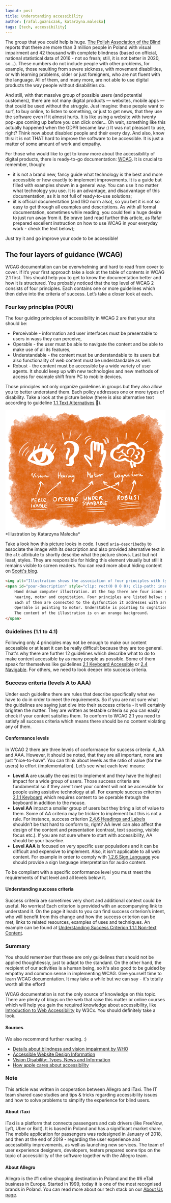 ```yaml
---
layout: post
title: Understanding accessibility
author: [rafal.guzniczak, katarzyna.malecka]
tags: [tech, accessibility]
---
```


The group that you could help is huge. [The Polish Association of the Blind](https://pzn.org.pl/) reports that there are more 
than 3 million people in Poland with visual impairment and 42 thousand with complete blindness (based on official, national 
statistical data of 2016 - not so fresh; still, it is not better in 2020, so...). These numbers do not include people with other problems, 
for example, those resulting from severe sickness, with movement disabilities, or with learning problems, older or just foreigners,
who are not fluent with the language. All of them, and many more, are not able to use digital products the way people without disabilities do. 

And still, with that massive group of possible users (and potential customers), there are not many digital products — websites, 
mobile apps — that could be used without the struggle. Just imagine: these people want to surf, to buy online, to listen to something, 
or just to get news, that they use the software even if it almost hurts. It is like using a website 
with twenty pop-ups coming up before you can click order... Oh wait, something like this actually happened when the GDPR became law :)
It was not pleasant to use, right? Think now about disabled people and their every day. And also, know this: it is not THAT hard 
to improve the software to be accessible. It is just a matter of some amount of work and empathy.

For those who would like to get to know more about the accessibility of digital products, there is ready-to-go documentation: [WCAG](https://www.w3.org/TR/WCAG21/). 
It is crucial to remember, though:
- it is not a brand new, fancy guide what technology is the best and more accessible or how exactly to implement improvements. 
It is a guide but filled with examples shown in a general way. You can use it no matter what technology you use. 
It is an advantage, and disadvantage of this documentation, as it is not full of ready-to-use solutions;
- iit is official documentation (and ISO norm also), so you bet it is not so easy to get through all examples and descriptions. 
As with all formal documentation, sometimes while reading, you could feel a huge desire to just run away from it. 
Be brave (and read further this article, as Rafał prepared excellent instruction on how to use WCAG in your everyday work - check the text below);

Just try it and go improve your code to be accessible!

## The four layers of guidance (WCAG)

WCAG documentation can be overwhelming and hard to read from cover to cover. If it’s your first approach take a look at the table of contents in WCAG 2.1 first. 
This should help you to get to know the documentation better and how it is structured. You probably noticed that the top level of WCAG 2 
consists of four principles. Each contains one or more guidelines which then delve into the criteria of success. Let’s take a closer look at each.

### Four key principles (POUR)

The four guiding principles of accessibility in WCAG 2 are that your site should be:
- Perceivable - information and user interfaces must be presentable to users in ways they can perceive, 
- Operable - the user must be able to navigate the content and be able to make use of all its features, 
- Understandable - the content must be understandable to its users but also functionality of web content must be understandable as well. 
- Robust - the content must be accessible by a wide variety of user agents. It should keep up with new technologies and new methods 
of access for example shift from PC to mobile devices.

Those principles not only organize guidelines in groups but they also allow you to better understand them. 
Each policy addresses one or more types of disability. Take a look at the picture below (there is also 
alternative text according to guideline [1.1 Text Alternatives](https://www.w3.org/TR/WCAG21/#text-alternatives) 🙂).

<img alt="Illustration shows the association of four principles with types of disabilities" aria-describedby="pour-description" src="/img/articles/2020-01-21-understanding-accessibility/pour.png">
<span id="pour-description" style="clip: rect(0 0 0 0); clip-path: inset(50%); height: 1px; overflow: hidden; position: absolute; white-space: nowrap; width: 1px;">
    Hand drawn computer illustration. At the top there are four icons symbolizing dysfunctions with captions: vision,
    hearing, motor and cognitation. Four principles are listed below: perceivable, operable, understable and robust. 
    Each of them are connected to the dysfunction it addresses with arrows. Perceivable is pointing to vision and hearing. 
    Operable is pointing to motor. Understable is pointing to cognition and robust principle is pointing to motor and cognition disfunction. 
    The content of the illustration is on an orange background.
</span>
*Illustration by Katarzyna Małecka*

Take a look how this picture looks in code. I used `aria-describedby` to associate the image with its description and also provided alternative text in the `alt` attribute to shortly describe what the picture shows. Last but not least, styles. They are responsible for hiding this element visually but still it remains visible to screen readers. 
You can read more about hiding content on [Scott's blog](https://www.scottohara.me/blog/2017/04/14/inclusively-hidden.html).
```html
<img alt="Illustration shows the association of four principles with types of disabilities" aria-describedby="pour-description" src="pour.png">
<span id="pour-description" style="clip: rect(0 0 0 0); clip-path: inset(50%); height: 1px; overflow: hidden; position: absolute; white-space: nowrap; width: 1px;">
    Hand drawn computer illustration. At the top there are four icons symbolizing dysfunctions with captions: vision,
    hearing, motor and cognitation. Four principles are listed below: perceivable, operable, understable and robust. 
    Each of them are connected to the dysfunction it addresses with arrows. Perceivable is pointing to vision and hearing. 
    Operable is pointing to motor. Understable is pointing to cognition and robust principle is pointing to motor and cognition disfunction. 
    The content of the illustration is on an orange background.
</span>
```

### Guidelines (1.1 to 4.1)

Following only 4 principles may not be enough to make our content accessible or at least it can be really difficult because they are too general. 
That's why there are further 12 guidelines which describe what to do to make content accessible by as many people as possible. 
Some of them speak for themselves like guidelines [2.1 Keyboard Accessible](https://www.w3.org/TR/WCAG21/#keyboard-accessible) or [2.4 Navigable](https://www.w3.org/TR/WCAG21/#navigable). 
For others, we need to look deeper into success criteria. 

### Success criteria (levels A to AAA)

Under each guideline there are rules that describe specifically what we have to do in order to meet the requirements. 
So if you are not sure what the guidelines are saying just dive into their success criteria - it will certainly brighten the matter. 
They are written as testable criteria so you can easily check if your content satisfies them. 
To conform to WCAG 2.1 you need to satisfy all success criteria which means there should be no content violating any of them. 

#### Conformance levels

In WCAG 2 there are three levels of conformance for success criteria: A, AA and AAA. However, it should be noted, 
that they are all important, none are just “nice-to-have”. You can think about levels as the ratio of value 
(for the users) to effort (implementation).
Let’s see what each level means:
- **Level A** are usually the easiest to implement and they have the highest impact for a wide group of users. 
Those success criteria are fundamental so if they aren’t met your content will not be accessible for people using assistive technology at all. 
For example success criterion [2.1.1 Keyboard](https://www.w3.org/TR/WCAG21/#keyboard) which requires content to be operable through the keyboard in addition to the mouse.
- **Level AA** impact a smaller group of users but they bring a lot of value to them. Some of AA criteria may be trickier to implement but this is not a rule. 
For instance, success criterion [2.4.6 Headings and Labels](https://www.w3.org/TR/WCAG21/#headings-and-labels) shouldn’t be that hard to conform to, right? 
AA level can also affect the design of the content and presentation (contrast, text spacing, visible focus etc.). If you are not sure where to start with accessibility, AA should be your baseline.
- **Level AAA** is focused on very specific user populations and it can be difficult and expensive to implement. 
Also, it isn't applicable to all web content. For example in order to comply with [1.2.6 Sign Language](https://www.w3.org/TR/WCAG21/#sign-language-prerecorded) you should provide a sign language interpretation for audio content.

To be compliant with a specific conformance level you must meet the requirements of that level and all levels below it. 

#### Understanding success criteria

Success criteria are sometimes very short and additional context could be useful. No worries! 
Each criterion is provided with an accompanying link to understand it. On the page it leads to you can find success criterion’s intent, 
who will benefit from this change and how the success criterion can be met, links to related resources, examples of uses and techniques. 
An example can be found at [Understanding Success Criterion 1.1.1 Non-text Content](https://www.w3.org/WAI/WCAG21/Understanding/non-text-content.html). 

### Summary

You should remember that these are only guidelines that should not be applied thoughtlessly, just to adapt to the standard. 
On the other hand, the recipient of our activities is a human being, so it's also good to be guided by empathy and common sense in implementing WCAG. 
Give yourself time to learn WCAG documentation. It may take a while but we can say - it's totally worth all the effort!

WCAG documentation is not the only source of knowledge on this topic.
There are plenty of blogs on the web that raise this matter or online courses which will help you gain the required knowledge 
about accessibility, like [Introduction to Web Accessibility](https://www.edx.org/course/web-accessibility-introduction) by W3Cx. You should definitely take a look.

#### Sources
We also recommend further reading. :)
- [Details about blindness and vision impairment by WHO](https://www.who.int/news-room/fact-sheets/detail/blindness-and-visual-impairment)
- [Accessible Website Design Information](https://www.disabled-world.com/disability/accessibility/websitedesign/)
- [Vision Disability: Types, News and Information](https://www.disabled-world.com/disability/types/vision/)
- [How apple cares about accessibility](https://www.apple.com/lae/accessibility/)

### Note
This article was written in cooperation between Allegro and iTaxi. The IT team shared case studies and tips & tricks regarding 
accessibility issues and how to solve problems to simplify the experience for blind users.

#### About iTaxi
iTaxi is a platform that connects passengers and cab drivers (like FreeNow, Lyft, Uber or Bolt). 
It is based in Poland and has a significant market share. The mobile application for passengers was 
redesigned in January of 2018, and then at the end of 2019 - regarding the user experience and accessibility improvements, 
as well as launching new services. The team of user experience designers, developers, testers prepared some tips
on the topic of accessibility of the software together with the Allegro team.

#### About Allegro
Allegro is the #1 online shopping destination in Poland and the #6 eTail business in Europe. Started in 1999, today it is one of the most recognised brands in Poland. 
You can read more about our tech stack on our [About Us page](https://allegro.tech/about-us/).
